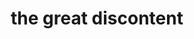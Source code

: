 ---
title: "the great discontent"
id: tag.id
permalink: "/tags/the%20great%20discontent"
videos: [2002]
---